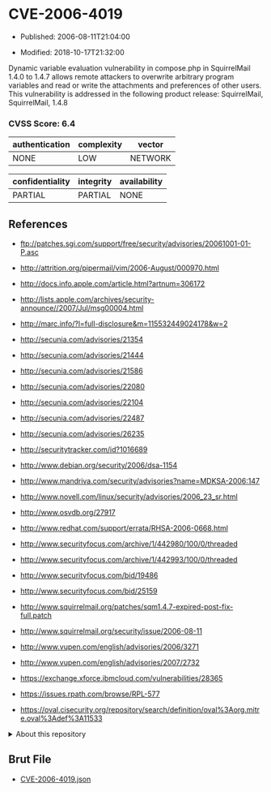 # CVE-2006-4019

- Published: 2006-08-11T21:04:00

- Modified: 2018-10-17T21:32:00

Dynamic variable evaluation vulnerability in compose.php in SquirrelMail 1.4.0 to 1.4.7 allows remote attackers to overwrite arbitrary program variables and read or write the attachments and preferences of other users. This vulnerability is addressed in the following product release:
SquirrelMail, SquirrelMail, 1.4.8

### CVSS Score: **6.4**

| authentication | complexity | vector |
| --- | --- | --- |
| NONE | LOW | NETWORK |

| confidentiality | integrity | availability |
| --- | --- | --- |
| PARTIAL | PARTIAL | NONE |

## References

* ftp://patches.sgi.com/support/free/security/advisories/20061001-01-P.asc

* http://attrition.org/pipermail/vim/2006-August/000970.html

* http://docs.info.apple.com/article.html?artnum=306172

* http://lists.apple.com/archives/security-announce//2007/Jul/msg00004.html

* http://marc.info/?l=full-disclosure&m=115532449024178&w=2

* http://secunia.com/advisories/21354

* http://secunia.com/advisories/21444

* http://secunia.com/advisories/21586

* http://secunia.com/advisories/22080

* http://secunia.com/advisories/22104

* http://secunia.com/advisories/22487

* http://secunia.com/advisories/26235

* http://securitytracker.com/id?1016689

* http://www.debian.org/security/2006/dsa-1154

* http://www.mandriva.com/security/advisories?name=MDKSA-2006:147

* http://www.novell.com/linux/security/advisories/2006_23_sr.html

* http://www.osvdb.org/27917

* http://www.redhat.com/support/errata/RHSA-2006-0668.html

* http://www.securityfocus.com/archive/1/442980/100/0/threaded

* http://www.securityfocus.com/archive/1/442993/100/0/threaded

* http://www.securityfocus.com/bid/19486

* http://www.securityfocus.com/bid/25159

* http://www.squirrelmail.org/patches/sqm1.4.7-expired-post-fix-full.patch

* http://www.squirrelmail.org/security/issue/2006-08-11

* http://www.vupen.com/english/advisories/2006/3271

* http://www.vupen.com/english/advisories/2007/2732

* https://exchange.xforce.ibmcloud.com/vulnerabilities/28365

* https://issues.rpath.com/browse/RPL-577

* https://oval.cisecurity.org/repository/search/definition/oval%3Aorg.mitre.oval%3Adef%3A11533

<details>
<summary>About this repository</summary> 

  This repository is part of the project [Live Hack CVE](https://github.com/Live-Hack-CVE). Main website can be found [www.live-hack.org](https://www.live-hack.org) 
  
  Made by [Sn0wAlice](https://github.com/Sn0wAlice) for the people that care about security and need to have a feed of the latest CVEs. Hope you enjoy it, don't forget to star the repo and follow me on [Twitter](https://twitter.com/Sn0wAlice) and [Github](https://github.com/Sn0wAlice). And that is my [personnal website](https://www.alice-snow.me/)

  - [Home Page](https://github.com/Live-Hack-CVE)
  - [Framework](https://github.com/Live-Hack-CVE/cve-framework)
  - [CVE database](https://github.com/Live-Hack-CVE/full_database)
  - [Changelog](https://github.com/Live-Hack-CVE/Changelog)
</details>

## Brut File

* [CVE-2006-4019.json](https://raw.githubusercontent.com/Live-Hack-CVE/full_database/main/cves/2006/CVE-2006-4019.json)

